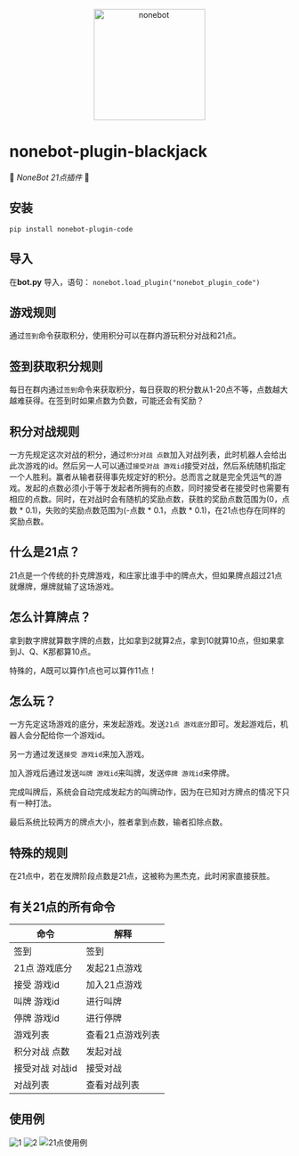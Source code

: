 <p align="center">
  <a href="https://v2.nonebot.dev/"><img src="https://v2.nonebot.dev/logo.png" width="200" height="200" alt="nonebot"></a>
</p>


# nonebot-plugin-blackjack
👾 _NoneBot 21点插件_ 👾
## 安装
`pip install nonebot-plugin-code`


## 导入
在**bot.py** 导入，语句：
`nonebot.load_plugin("nonebot_plugin_code")`

## 游戏规则

  通过`签到`命令获取积分，使用积分可以在群内游玩积分对战和21点。

## 签到获取积分规则

  每日在群内通过`签到`命令来获取积分，每日获取的积分数从1-20点不等，点数越大越难获得。在签到时如果点数为负数，可能还会有奖励？

## 积分对战规则

  一方先规定这次对战的积分，通过`积分对战 点数`加入对战列表，此时机器人会给出此次游戏的id。然后另一人可以通过`接受对战 游戏id`接受对战，然后系统随机指定一个人胜利。赢者从输者获得事先规定好的积分。总而言之就是完全凭运气的游戏。发起的点数必须小于等于发起者所拥有的点数，同时接受者在接受时也需要有相应的点数。同时，在对战时会有随机的奖励点数，获胜的奖励点数范围为(0，点数 * 0.1)，失败的奖励点数范围为(-点数 * 0.1，点数 * 0.1)，在21点也存在同样的奖励点数。

## 什么是21点？

  21点是一个传统的扑克牌游戏，和庄家比谁手中的牌点大，但如果牌点超过21点就爆牌，爆牌就输了这场游戏。

## 怎么计算牌点？

  拿到数字牌就算数字牌的点数，比如拿到2就算2点，拿到10就算10点，但如果拿到J、Q、K那都算10点。

特殊的，A既可以算作1点也可以算作11点！

## 怎么玩？

一方先定这场游戏的底分，来发起游戏。发送`21点 游戏底分`即可。发起游戏后，机器人会分配给你一个游戏id。

另一方通过发送`接受 游戏id`来加入游戏。

加入游戏后通过发送`叫牌 游戏id`来叫牌，发送`停牌 游戏id`来停牌。

完成叫牌后，系统会自动完成发起方的叫牌动作，因为在已知对方牌点的情况下只有一种打法。

最后系统比较两方的牌点大小，胜者拿到点数，输者扣除点数。

## 特殊的规则

在21点中，若在发牌阶段点数是21点，这被称为黑杰克，此时闲家直接获胜。

## 有关21点的所有命令

| 命令            | 解释             |
| --------------- | ---------------- |
| 签到            | 签到             |
| 21点 游戏底分   | 发起21点游戏     |
| 接受 游戏id     | 加入21点游戏     |
| 叫牌 游戏id     | 进行叫牌         |
| 停牌 游戏id     | 进行停牌         |
| 游戏列表        | 查看21点游戏列表 |
| 积分对战 点数   | 发起对战         |
| 接受对战 对战id | 接受对战         |
| 对战列表        | 查看对战列表     |

## 使用例
![1](https://user-images.githubusercontent.com/30517062/157892998-a26db109-c744-479d-b368-36f55167604c.jpg)
![2](https://user-images.githubusercontent.com/30517062/157893004-cd56225c-79d8-4374-97d8-4e760be84362.jpg)
![21点使用例](https://user-images.githubusercontent.com/30517062/157893007-37477e4a-8312-4838-9474-303a27f0228e.jpg)

